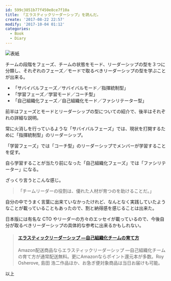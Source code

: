 ```yaml
---
id: 599c3851b77f450e8ce7f10a
title: 「エラスティックリーダーシップ」を読んだ。
create: '2017-08-22 22:57'
modify: '2017-10-04 01:12'
categories:
  - Book
  - Diary
---
```


![表紙](/images/2017/08/22/0001.png)

チームの段階をフェーズ、チームの状態をモード、リーダーシップの型を３つに分類し、それぞれのフェーズ／モードで取るべきリーダーシップの型を学ぶことが出来る。

- 「サバイバルフェーズ／サバイバルモード／指揮統制型」
- 「学習フェーズ／学習モード／コーチ型」
- 「自己組織化フェーズ／自己組織化モード／ファシリテーター型」

前半はフェーズとモードとリーダーシップの型についての紹介で、後半はそれぞれの詳細な説明。

<!-- more -->

常に火消しを行っているような「サバイバルフェーズ」では、現状を打開するために「指揮統制型」のリーダーシップ。

「学習フェーズ」では「コーチ型」のリーダーシップでメンバーが学習することを促す。

自ら学習することが当たり前になった「自己組織化フェーズ」では「ファシリテーター」になる。

ざっくり言うとこんな感じ。

> 「チームリーダーの役割は、優れた人材が育つのを助けることだ。」

自分の中でうまく言葉に出来ていなかったけれど、なんとなく実践していたようなことが載っていることもあったので、割と納得感を感じることは出来た。

日本版には有名な CTO やリーダーの方々のエッセイが載っているので、今後自分が取るべきリーダーシップの具体的な参考に出来るかもしれない。

<blockquote class="embedly-card" data-card-key="efc9713d77434ae8b88ef22dda0a91e8" data-card-controls="0" data-card-width="500" data-card-image="https://images-fe.ssl-images-amazon.com/images/I/51hwSe%2BgVeL._SR600%2c315_PIWhiteStrip%2cBottomLeft%2c0%2c35_PIAmznPrime%2cBottomLeft%2c0%2c-5_SCLZZZZZZZ_.jpg" data-card-type="article-full" data-card-align="left"><h4><a href="https://www.amazon.co.jp/%E3%82%A8%E3%83%A9%E3%82%B9%E3%83%86%E3%82%A3%E3%83%83%E3%82%AF%E3%83%AA%E3%83%BC%E3%83%80%E3%83%BC%E3%82%B7%E3%83%83%E3%83%97-%E8%87%AA%E5%B7%B1%E7%B5%84%E7%B9%94%E5%8C%96%E3%83%81%E3%83%BC%E3%83%A0%E3%81%AE%E8%82%B2%E3%81%A6%E6%96%B9-Roy-Osherove/dp/4873118026/ref=as_li_ss_tl?s=books&ie=UTF8&qid=1503417819&sr=1-1&keywords=%E3%82%A8%E3%83%A9%E3%82%B9%E3%83%86%E3%82%A3%E3%83%83%E3%82%AF%E3%83%AA%E3%83%BC%E3%83%80%E3%83%BC%E3%82%B7%E3%83%83%E3%83%97&linkCode=ll1&tag=yug1224-22&linkId=1ceaec54eb773e96855ecbf25431c2d7">エラスティックリーダーシップ ―自己組織化チームの育て方</a></h4><p>Amazon配送商品ならエラスティックリーダーシップ ―自己組織化チームの育て方が通常配送無料。更にAmazonならポイント還元本が多数。Roy Osherove, 島田 浩二作品ほか、お急ぎ便対象商品は当日お届けも可能。</p></blockquote>
<script async src="//cdn.embedly.com/widgets/platform.js" charset="UTF-8"></script>

以上

